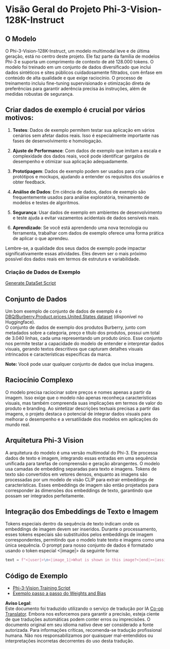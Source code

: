 <!--
CO_OP_TRANSLATOR_METADATA:
{
  "original_hash": "e0a07fd2a30fe2af30b1373df207a5bf",
  "translation_date": "2025-07-17T08:09:11+00:00",
  "source_file": "md/03.FineTuning/FineTuning_Phi-3-visionWandB.md",
  "language_code": "br"
}
-->
# Visão Geral do Projeto Phi-3-Vision-128K-Instruct

## O Modelo

O Phi-3-Vision-128K-Instruct, um modelo multimodal leve e de última geração, está no centro deste projeto. Ele faz parte da família de modelos Phi-3 e suporta um comprimento de contexto de até 128.000 tokens. O modelo foi treinado em um conjunto de dados diversificado que inclui dados sintéticos e sites públicos cuidadosamente filtrados, com ênfase em conteúdo de alta qualidade e que exige raciocínio. O processo de treinamento incluiu fine-tuning supervisionado e otimização direta de preferências para garantir aderência precisa às instruções, além de medidas robustas de segurança.

## Criar dados de exemplo é crucial por vários motivos:

1. **Testes**: Dados de exemplo permitem testar sua aplicação em vários cenários sem afetar dados reais. Isso é especialmente importante nas fases de desenvolvimento e homologação.

2. **Ajuste de Performance**: Com dados de exemplo que imitam a escala e complexidade dos dados reais, você pode identificar gargalos de desempenho e otimizar sua aplicação adequadamente.

3. **Prototipagem**: Dados de exemplo podem ser usados para criar protótipos e mockups, ajudando a entender os requisitos dos usuários e obter feedback.

4. **Análise de Dados**: Em ciência de dados, dados de exemplo são frequentemente usados para análise exploratória, treinamento de modelos e testes de algoritmos.

5. **Segurança**: Usar dados de exemplo em ambientes de desenvolvimento e teste ajuda a evitar vazamentos acidentais de dados sensíveis reais.

6. **Aprendizado**: Se você está aprendendo uma nova tecnologia ou ferramenta, trabalhar com dados de exemplo oferece uma forma prática de aplicar o que aprendeu.

Lembre-se, a qualidade dos seus dados de exemplo pode impactar significativamente essas atividades. Eles devem ser o mais próximo possível dos dados reais em termos de estrutura e variabilidade.

### Criação de Dados de Exemplo
[Generate DataSet Script](./CreatingSampleData.md)

## Conjunto de Dados

Um bom exemplo de conjunto de dados de exemplo é o [DBQ/Burberry.Product.prices.United.States dataset](https://huggingface.co/datasets/DBQ/Burberry.Product.prices.United.States) (disponível no Huggingface).  
O conjunto de dados de exemplo dos produtos Burberry, junto com metadados sobre a categoria, preço e título dos produtos, possui um total de 3.040 linhas, cada uma representando um produto único. Esse conjunto nos permite testar a capacidade do modelo de entender e interpretar dados visuais, gerando textos descritivos que capturam detalhes visuais intrincados e características específicas da marca.

**Note:** Você pode usar qualquer conjunto de dados que inclua imagens.

## Raciocínio Complexo

O modelo precisa raciocinar sobre preços e nomes apenas a partir da imagem. Isso exige que o modelo não apenas reconheça características visuais, mas também compreenda suas implicações em termos de valor do produto e branding. Ao sintetizar descrições textuais precisas a partir das imagens, o projeto destaca o potencial de integrar dados visuais para melhorar o desempenho e a versatilidade dos modelos em aplicações do mundo real.

## Arquitetura Phi-3 Vision

A arquitetura do modelo é uma versão multimodal do Phi-3. Ele processa dados de texto e imagem, integrando essas entradas em uma sequência unificada para tarefas de compreensão e geração abrangentes. O modelo usa camadas de embedding separadas para texto e imagens. Tokens de texto são convertidos em vetores densos, enquanto as imagens são processadas por um modelo de visão CLIP para extrair embeddings de características. Esses embeddings de imagem são então projetados para corresponder às dimensões dos embeddings de texto, garantindo que possam ser integrados perfeitamente.

## Integração dos Embeddings de Texto e Imagem

Tokens especiais dentro da sequência de texto indicam onde os embeddings de imagem devem ser inseridos. Durante o processamento, esses tokens especiais são substituídos pelos embeddings de imagem correspondentes, permitindo que o modelo trate texto e imagens como uma única sequência. O prompt para nosso conjunto de dados é formatado usando o token especial <|image|> da seguinte forma:

```python
text = f"<|user|>\n<|image_1|>What is shown in this image?<|end|><|assistant|>\nProduct: {row['title']}, Category: {row['category3_code']}, Full Price: {row['full_price']}<|end|>"
```

## Código de Exemplo
- [Phi-3-Vision Training Script](../../../../code/03.Finetuning/Phi-3-vision-Trainingscript.py)
- [Exemplo passo a passo do Weights and Bias](https://wandb.ai/byyoung3/mlnews3/reports/How-to-fine-tune-Phi-3-vision-on-a-custom-dataset--Vmlldzo4MTEzMTg3)

**Aviso Legal**:  
Este documento foi traduzido utilizando o serviço de tradução por IA [Co-op Translator](https://github.com/Azure/co-op-translator). Embora nos esforcemos para garantir a precisão, esteja ciente de que traduções automáticas podem conter erros ou imprecisões. O documento original em seu idioma nativo deve ser considerado a fonte autorizada. Para informações críticas, recomenda-se tradução profissional humana. Não nos responsabilizamos por quaisquer mal-entendidos ou interpretações incorretas decorrentes do uso desta tradução.